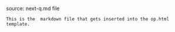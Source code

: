 source: next-q.md file

    This is the  markdown file that gets inserted into the op.html template.
